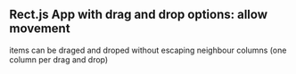 ## Rect.js App with drag and drop options: allow movement

items can be draged and droped without escaping neighbour columns (one column per drag and drop)